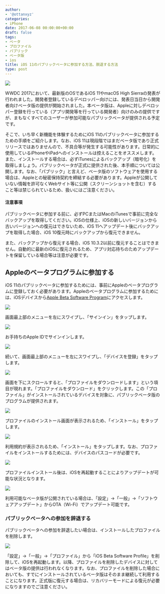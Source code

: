 ```yaml
---
author:
- '@ottanxyz'
categories:
- iPhone
date: 2017-06-08 00:00:00+00:00
draft: false
tags:
- ベータ
- プロファイル
- パブリック
- ベータ版
- ios
title: iOS 11のパブリックベータに参加する方法、脱退する方法
type: post
---
```


![](170608-593897db14c7b.jpg)

WWDC 2017において、最新版のOSであるiOS 11やmacOS High Sierraの発表が行われました。開発者登録しているデベロッパー向けには、発表日当日から開発者向けベータ版の提供が開始されました。本ベータ版は、Appleに対しデベロッパー登録を行っている（アプリ開発等を行っている開発者）向けのみの提供ですが、まもなくすべてのユーザーが参加可能なパブリックベータが提供される予定です。

そこで、いち早く新機能を体験するためにiOS 11のパブリックベータに参加するための手順をご紹介します。なお、iOS 11は現段階ではまだベータ版であり正式リリースではありませんので、不具合等が発生する可能性があります。日常的に使用しているiPhoneやiPadへのインストールは控えることをオススメします。また、インストールする場合は、必ずiTunesによるバックアップ（暗号化）を取得しましょう。パブリックベータが正式に提供された後、本手順については公開します。なお、「パブリック」と言えど、ベータ版のソフトウェアを使用する場合は、Appleとの秘密保持契約を締結する必要があります。Appleが公開していない情報を許可なくWebサイト等に公開（スクリーンショットを含む）すること等は禁じられているため、扱いにはご注意ください。

#### 注意事項

パブリックベータに参加する前に、必ずPCまたはMacのiTunesで事前に完全なバックアップを取得してください。iOSの仕様上、iOSの新しいバージョンから古いバージョンへの復元はできないため、iOS 11へアップデート後にバックアップを取得した場合、iOS 10復元時にバックアップから復元できません。

また、バックアップから復元する場合、iOS 10.3.2以前に復元することはできません。自動的に最新のiOSに復元されるため、アプリ対応待ちのためアップデートを保留している場合等は注意が必要です。

## Appleのベータプログラムに参加する

iOS 11のパブリックベータに参加するためには、事前にAppleのベータプログラムに登録しておく必要があります。Appleのベータプログラムに参加するためには、iOSデバイスから[Apple Beta Software Program](https://beta.apple.com/sp/ja/betaprogram/)にアクセスします。

![](170608-59389943d4154.png)

画面最上部のメニューを左にスワイプし、「サインイン」をタップします。

![](170608-5938996322ef6.png)

お手持ちのApple IDでサインインします。

![](170608-593899698c2dc.png)

続いて、画面最上部のメニューを左にスワイプし、「デバイスを登録」をタップします。

![](170608-59389970a8085.png)

画面を下にスクロールすると、「プロファイルをダウンロードします」という項目が現れます。「プロファイルをダウンロード」をクリックします。この「プロファイル」がインストールされているデバイスを対象に、パブリックベータ版のプログラムが提供されます。

![](170608-593899768ee7a.png)

プロファイルのインストール画面が表示されるため、「インストール」をタップします。

![](170608-5938997d5416e.png)

利用規約が表示されるため、「インストール」をタップします。なお、プロファイルをインストールするためには、デバイスのパスコードが必要です。

![](170608-59389983378af.png)

プロファイルインストール後は、iOSを再起動することによりアップデートが可能な状況となります。

![](170608-59389a9c40785.png)

利用可能なベータ版が公開されている場合は、「設定」→「一般」→「ソフトウェアアップデート」からOTA（Wi-Fi）でアップデート可能です。

### パブリックベータへの参加を辞退する

パブリックベータへの参加を辞退したい場合は、インストールしたプロファイルを削除します。

![](170608-59389afd066bb.png)

「設定」→「一般」→「プロファイル」から「iOS Beta Software Profile」を削除して、iOSを再起動します。以降、プロファイルを削除したデバイスに対してはベータ版の提供は行われなくなります。なお、プロファイルを削除した場合においても、すでにインストールされているベータ版はそのまま継続して利用することになります。正式版に復元する場合は、リカバリーモードによる復元が必要になりますのでご注意ください。

